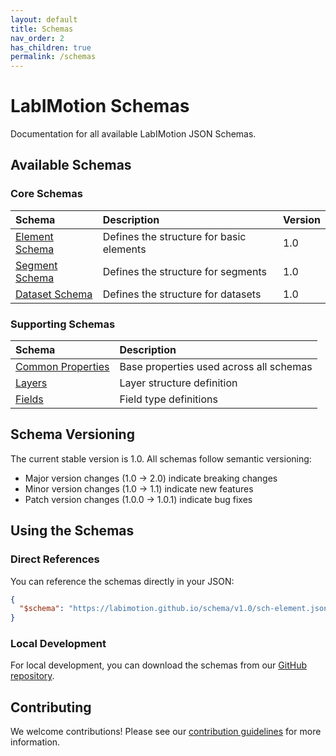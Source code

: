 ```yaml
---
layout: default
title: Schemas
nav_order: 2
has_children: true
permalink: /schemas
---
```


# LabIMotion Schemas

Documentation for all available LabIMotion JSON Schemas.

## Available Schemas

### Core Schemas

| Schema                      | Description                              | Version |
| :-------------------------- | :--------------------------------------- | :------ |
| [Element Schema](./element) | Defines the structure for basic elements | 1.0     |
| [Segment Schema](./segment) | Defines the structure for segments       | 1.0     |
| [Dataset Schema](./dataset) | Defines the structure for datasets       | 1.0     |

### Supporting Schemas

| Schema                                   | Description                             |
| :--------------------------------------- | :-------------------------------------- |
| [Common Properties](./common-properties) | Base properties used across all schemas |
| [Layers](./layers)                       | Layer structure definition              |
| [Fields](./fields)                       | Field type definitions                  |

## Schema Versioning

The current stable version is 1.0. All schemas follow semantic versioning:

- Major version changes (1.0 → 2.0) indicate breaking changes
- Minor version changes (1.0 → 1.1) indicate new features
- Patch version changes (1.0.0 → 1.0.1) indicate bug fixes

## Using the Schemas

### Direct References

You can reference the schemas directly in your JSON:

```json
{
  "$schema": "https://labimotion.github.io/schema/v1.0/sch-element.json"
}
```

### Local Development

For local development, you can download the schemas from our [GitHub repository](https://github.com/LabIMotion/labimotion).

## Contributing

We welcome contributions! Please see our [contribution guidelines](../contributing) for more information.

